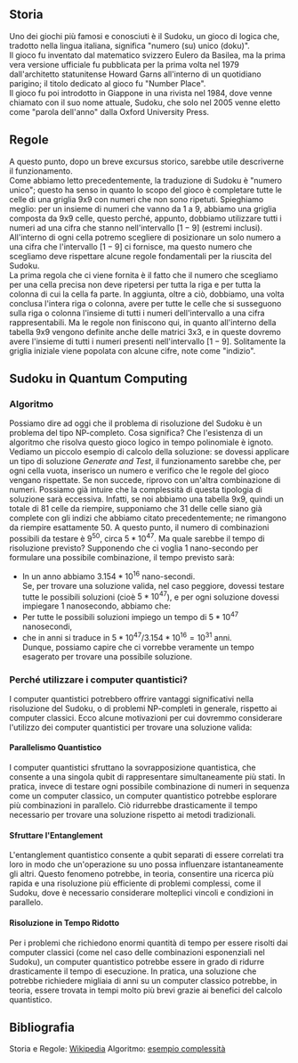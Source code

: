 ## Storia
Uno dei giochi più  famosi e conosciuti è il Sudoku, un gioco di logica che, tradotto nella lingua italiana, significa "numero (su) unico (doku)".  
Il gioco fu inventato dal matematico svizzero Eulero da Basilea, ma la prima vera versione ufficiale fu pubblicata per la prima volta nel 1979 dall'architetto statunitense Howard Garns all'interno di un quotidiano parigino; il titolo dedicato al gioco fu "Number Place".  
Il gioco fu poi introdotto in Giappone in una rivista nel 1984, dove venne chiamato con il suo nome attuale, Sudoku, che solo nel 2005 venne eletto come "parola dell'anno" dalla Oxford University Press.

## Regole
A questo punto, dopo un breve excursus storico, sarebbe utile descriverne il funzionamento.  
Come abbiamo letto precedentemente, la traduzione di Sudoku è "numero unico"; questo ha senso in quanto lo scopo del gioco è completare tutte le celle di una griglia 9x9 con numeri che non sono ripetuti. Spieghiamo meglio: per un insieme di numeri che vanno da 1 a 9, abbiamo una griglia composta da 9x9 celle, questo perché, appunto, dobbiamo utilizzare tutti i numeri ad una cifra che stanno nell'intervallo $[1-9]$ (estremi inclusi).  
All'interno di ogni cella potremo scegliere di posizionare un solo numero a una cifra che l'intervallo $[1-9]$ ci fornisce, ma questo numero che scegliamo deve rispettare alcune regole fondamentali per la riuscita del Sudoku.  
La prima regola che ci viene fornita è il fatto che il numero che scegliamo per una cella precisa non deve ripetersi per tutta la riga e per tutta la colonna di cui la cella fa parte. In aggiunta, oltre a ciò, dobbiamo, una volta conclusa l'intera riga o colonna, avere per tutte le celle che si susseguono sulla riga o colonna l'insieme di tutti i numeri dell'intervallo a una cifra rappresentabili. Ma le regole non finiscono qui, in quanto all'interno della tabella 9x9 vengono definite anche delle matrici 3x3, e in queste dovremo avere l'insieme di tutti i numeri presenti nell'intervallo $[1-9]$.
Solitamente la griglia iniziale viene popolata con alcune cifre, note come "indizio".

## Sudoku in Quantum Computing
### Algoritmo
Possiamo dire ad oggi che il problema di risoluzione del Sudoku è un problema del tipo NP-completo. Cosa significa? Che l'esistenza di un algoritmo che risolva questo gioco logico in tempo polinomiale è ignoto.  
Vediamo un piccolo esempio di calcolo della soluzione: se dovessi applicare un tipo di soluzione *Generate and Test*, il funzionamento sarebbe che, per ogni cella vuota, inserisco un numero e verifico che le regole del gioco vengano rispettate. Se non succede, riprovo con un'altra combinazione di numeri. Possiamo già intuire che la complessità di questa tipologia di soluzione sarà eccessiva. Infatti, se noi abbiamo una tabella 9x9, quindi un totale di 81 celle da riempire, supponiamo che 31 delle celle siano già complete con gli indizi che abbiamo citato precedentemente; ne rimangono da riempire esattamente 50. A questo punto, il numero di combinazioni possibili da testare è $9^{50}$, circa $5*10^{47}$. 
Ma quale sarebbe il tempo di risoluzione previsto? Supponendo che ci voglia 1 nano-secondo per formulare una possibile combinazione, il tempo previsto sarà:  
- In un anno abbiamo $3.154*10^{16}$ nano-secondi.  
Se, per trovare una soluzione valida, nel caso peggiore, dovessi testare tutte le possibili soluzioni (cioè $5*10^{47}$), e per ogni soluzione dovessi impiegare 1 nanosecondo, abbiamo che:  
- Per tutte le possibili soluzioni impiego un tempo di $5*10^{47}$ nanosecondi,  
- che in anni si traduce in $5*10^{47}/3.154*10^{16} = 10^{31}$ anni.  
Dunque, possiamo capire che ci vorrebbe veramente un tempo esagerato per trovare una possibile soluzione.
### Perché utilizzare i computer quantistici?
I computer quantistici potrebbero offrire vantaggi significativi nella risoluzione del Sudoku, o di problemi NP-completi in generale, rispetto ai computer classici. Ecco alcune motivazioni per cui dovremmo considerare l'utilizzo dei computer quantistici per trovare una soluzione valida:
#### Parallelismo Quantistico  
I computer quantistici sfruttano la sovrapposizione quantistica, che consente a una singola qubit di rappresentare simultaneamente più stati. In pratica, invece di testare ogni possibile combinazione di numeri in sequenza come un computer classico, un computer quantistico potrebbe esplorare più combinazioni in parallelo. Ciò ridurrebbe drasticamente il tempo necessario per trovare una soluzione rispetto ai metodi tradizionali.
#### Sfruttare l'Entanglement
 L'entanglement quantistico consente a qubit separati di essere correlati tra loro in modo che un'operazione su uno possa influenzare istantaneamente gli altri. Questo fenomeno potrebbe, in teoria, consentire una ricerca più rapida e una risoluzione più efficiente di problemi complessi, come il Sudoku, dove è necessario considerare molteplici vincoli e condizioni in parallelo.
#### Risoluzione in Tempo Ridotto 
Per i problemi che richiedono enormi quantità di tempo per essere risolti dai computer classici (come nel caso delle combinazioni esponenziali nel Sudoku), un computer quantistico potrebbe essere in grado di ridurre drasticamente il tempo di esecuzione. In pratica, una soluzione che potrebbe richiedere migliaia di anni su un computer classico potrebbe, in teoria, essere trovata in tempi molto più brevi grazie ai benefici del calcolo quantistico.

## Bibliografia
Storia e Regole: [Wikipedia](https://it.wikipedia.org/wiki/Sudoku)
Algoritmo: [esempio complessità](https://www.ce.unipr.it/~aferrari/corda/lezioni/corda-sudoku.pdf)
